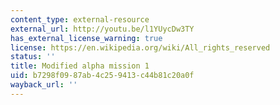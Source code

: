 ```yaml
---
content_type: external-resource
external_url: http://youtu.be/l1YUycDw3TY
has_external_license_warning: true
license: https://en.wikipedia.org/wiki/All_rights_reserved
status: ''
title: Modified alpha mission 1
uid: b7298f09-87ab-4c25-9413-c44b81c20a0f
wayback_url: ''
---
```

